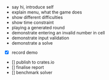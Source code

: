 
- say hi, introduce self
- explain menu, what the game does
- show different difficulties
- show time constraint
- playing a generated round
- demonstrate entering an invalid number in cell
- demonstrate input validation
- demonstrate a solve

- [x] record demo
- [] publish to crates.io
- [] finalise report
- [] benchmark solver

